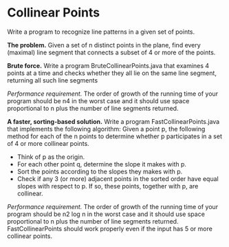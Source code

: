 # Collinear Points

Write a program to recognize line patterns in a given set of points.

**The problem.** Given a set of n distinct points in the plane, find every (maximal) line segment that connects a subset of 4 or more of the points.

**Brute force.** Write a program BruteCollinearPoints.java that examines 4 points at a time and checks whether they all lie on the same line segment, returning all such line segments

*Performance requirement.* The order of growth of the running time of your program should be n4 in the worst case and it should use space proportional to n plus the number of line segments returned.

**A faster, sorting-based solution.** Write a program FastCollinearPoints.java that implements the following algorithm:
Given a point p, the following method for each of the n points to determine whether p participates in a set of 4 or more collinear points.

* Think of p as the origin.
* For each other point q, determine the slope it makes with p.
* Sort the points according to the slopes they makes with p.
* Check if any 3 (or more) adjacent points in the sorted order have equal slopes with respect to p. If so, these points, together with p, are collinear.

*Performance requirement.* The order of growth of the running time of your program should be n2 log n in the worst case and it should use space proportional to n plus the number of line segments returned. FastCollinearPoints should work properly even if the input has 5 or more collinear points.
